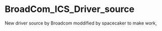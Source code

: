 BroadCom_ICS_Driver_source
==========================

New driver source by Broadcom moddified by spacecaker to make work,

